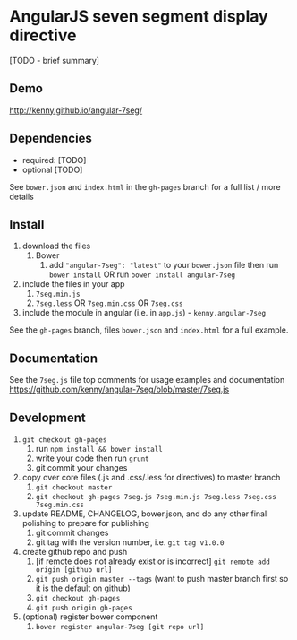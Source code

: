 # AngularJS seven segment display directive

[TODO - brief summary]

## Demo
http://kenny.github.io/angular-7seg/

## Dependencies
- required:
	[TODO]
- optional
	[TODO]

See `bower.json` and `index.html` in the `gh-pages` branch for a full list / more details

## Install
1. download the files
	1. Bower
		1. add `"angular-7seg": "latest"` to your `bower.json` file then run `bower install` OR run `bower install angular-7seg`
2. include the files in your app
	1. `7seg.min.js`
	2. `7seg.less` OR `7seg.min.css` OR `7seg.css`
3. include the module in angular (i.e. in `app.js`) - `kenny.angular-7seg`

See the `gh-pages` branch, files `bower.json` and `index.html` for a full example.


## Documentation
See the `7seg.js` file top comments for usage examples and documentation
https://github.com/kenny/angular-7seg/blob/master/7seg.js


## Development

1. `git checkout gh-pages`
	1. run `npm install && bower install`
	2. write your code then run `grunt`
	3. git commit your changes
2. copy over core files (.js and .css/.less for directives) to master branch
	1. `git checkout master`
	2. `git checkout gh-pages 7seg.js 7seg.min.js 7seg.less 7seg.css 7seg.min.css`
3. update README, CHANGELOG, bower.json, and do any other final polishing to prepare for publishing
	1. git commit changes
	2. git tag with the version number, i.e. `git tag v1.0.0`
4. create github repo and push
	1. [if remote does not already exist or is incorrect] `git remote add origin [github url]`
	2. `git push origin master --tags` (want to push master branch first so it is the default on github)
	3. `git checkout gh-pages`
	4. `git push origin gh-pages`
5. (optional) register bower component
	1. `bower register angular-7seg [git repo url]`
